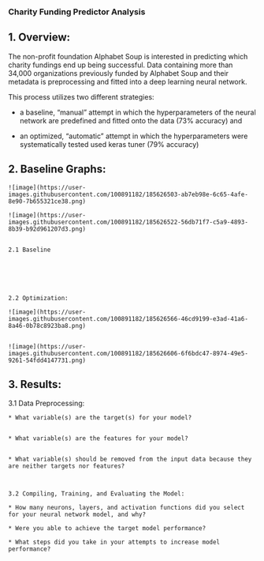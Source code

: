 ### Charity Funding Predictor Analysis
## 1. Overview:

The non-profit foundation Alphabet Soup is interested in predicting which charity fundings end up being successful. Data containing more than 34,000 organizations previously funded by Alphabet Soup and their metadata is preprocessing and fitted into a deep learning neural network.

This process utilizes two different strategies:

- a baseline, “manual” attempt in which the hyperparameters of the neural network are predefined and fitted onto the data (73% accuracy) and

- an optimized, “automatic” attempt in which the hyperparameters were systematically tested used keras tuner (79% accuracy)

## 2. Baseline Graphs:
        
    ![image](https://user-images.githubusercontent.com/100891182/185626503-ab7eb98e-6c65-4afe-8e90-7b655321ce38.png)

    ![image](https://user-images.githubusercontent.com/100891182/185626522-56db71f7-c5a9-4893-8b39-b92d961207d3.png)    


    2.1 Baseline
    
    

    
    
    
    2.2 Optimization:

    ![image](https://user-images.githubusercontent.com/100891182/185626566-46cd9199-e3ad-41a6-8a46-0b78c8923ba8.png)


    ![image](https://user-images.githubusercontent.com/100891182/185626606-6f6bdc47-8974-49e5-9261-54fdd4147731.png)


## 3. Results:


  3.1 Data Preprocessing:
  
    * What variable(s) are the target(s) for your model?
    
    
    * What variable(s) are the features for your model?
    
    
    * What variable(s) should be removed from the input data because they are neither targets nor features?
    
    
    
    3.2 Compiling, Training, and Evaluating the Model:
    
    * How many neurons, layers, and activation functions did you select for your neural network model, and why?
    
    * Were you able to achieve the target model performance?
    
    * What steps did you take in your attempts to increase model performance?
